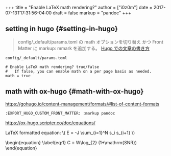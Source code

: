 +++
title = "Enable LaTeX math rendering?"
author = ["i0z0m"]
date = 2017-07-13T17:31:56-04:00
draft = false
markup = "pandoc"
+++

## setting in hugo {#setting-in-hugo}

> config/\_default/params.toml の math オプションを切り替え
> かつ Front Matter に markup: mmark を追加する。
> [Hugo での文章の書き方](https://sigu1011.github.io/post/how%5Fto%5Fwrite%5Fcontents/)

`config/_default/params.toml`

```nil
# Enable LaTeX math rendering? true/false
#   If false, you can enable math on a per page basis as needed.
math = true
```


## math with ox-hugo {#math-with-ox-hugo}

<https://gohugo.io/content-management/formats/#list-of-content-formats>

```nil
:EXPORT_HUGO_CUSTOM_FRONT_MATTER: :markup pandoc
```

<https://ox-hugo.scripter.co/doc/equations/>

LaTeX formatted equation: \\( E = -J \sum\_{i=1}^N s\_i s\_{i+1} \\)

\begin{equation}
\label{eq:1}
C = W\log\_{2} (1+\mathrm{SNR})
\end{equation}
